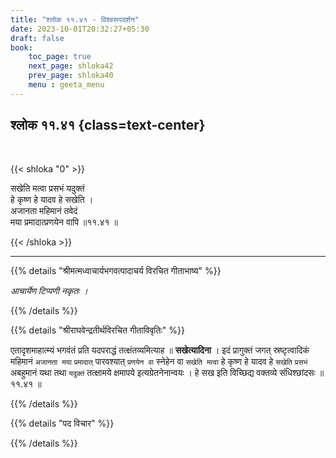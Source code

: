 ```yaml
---
title: "श्लोक ११.४१ - विश्वरूपदर्शन"
date: 2023-10-01T20:32:27+05:30
draft: false
book:
    toc_page: true
    next_page: shloka42
    prev_page: shloka40
    menu : geeta_menu
---
```




## श्लोक ११.४१ {class=text-center}

<br/>

{{< shloka  "0"  >}}

सखेति मत्वा प्रसभं यदुक्तं  
हे कृष्ण हे यादव हे सखेति ।    
अजानता महिमानं तवेदं  
मया प्रमादात्प्रणयेन वापि ॥११.४१ ॥

{{< /shloka >}}

---


{{% details "श्रीमत्मध्वाचार्यभगवत्पादाचर्य विरचित  गीताभाष्य" %}}

*आचार्येण टिप्पणी नकृतः ।*

{{% /details %}}



{{% details "श्रीराघवेन्द्रतीर्थविरचित गीताविवृतिः" %}}

एतादृशमाहात्म्यं भगवंतं प्रति यदपराद्धं 
तत्क्षंतव्यमित्याह ॥ **सखेत्यादिना** । 
इदं प्रागुक्तं जगत् स्रष्टृत्वादिकं महिमानं 
`अजानता मया` `प्रमादात्` पारवश्यात् 
`प्रणयेन वा` स्नेहेन वा `सखेति मत्वा` 
हे कृष्ण हे यादव हे `सखेति`
`प्रसभं` अबहुमानं यथा तथा `यदुक्तं` तत्क्षामये 
क्षमापये इत्यग्रेतनेनान्वयः । हे सख
इति विच्छिद्य वक्तव्ये संधिश्छांदसः ॥११.४१ ॥

{{% /details %}}



{{% details "पद विचार" %}}


{{% /details %}}
